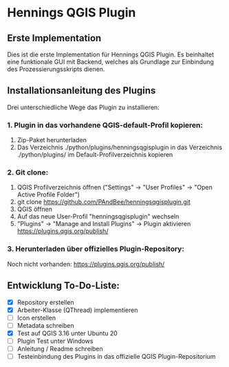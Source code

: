 # Hennings QGIS Plugin

## Erste Implementation

Dies ist die erste Implementation für Hennings QGIS Plugin. Es beinhaltet eine funktionale GUI mit Backend, welches als Grundlage zur Einbindung des Prozessierungsskripts dienen.

## Installationsanleitung des Plugins

Drei unterschiedliche Wege das Plugin zu installieren:

### 1. Plugin in das vorhandene QGIS-default-Profil kopieren:
1. Zip-Paket herunterladen
2. Das Verzeichnis ./python/plugins/henningsqgisplugin in das Verzeichnis ./python/plugins/ im Default-Profilverzeichnis kopieren

### 2. Git clone:
1. QGIS Profilverzeichnis öffnen ("Settings" -> "User Profiles" -> "Open Active Profile Folder")
2. git clone https://github.com/PAndBee/henningsqgisplugin.git
3. QGIS öffnen
4. Auf das neue User-Profil "henningsqgisplugin" wechseln
5. "Plugins" -> "Manage and Install Plugins" -> Plugin aktivieren
https://plugins.qgis.org/publish/

### 3. Herunterladen über offizielles Plugin-Repository:

Noch nicht vorhanden:
https://plugins.qgis.org/publish/

## Entwicklung To-Do-Liste:

- [x] Repository erstellen
- [x] Arbeiter-Klasse (QThread) implementieren
- [ ] Icon erstellen
- [ ] Metadata schreiben
- [x] Test auf QGIS 3.16 unter Ubuntu 20
- [ ] Plugin Test unter Windows
- [ ] Anleitung / Readme schreiben
- [ ] Testeinbindung des Plugins in das offizielle QGIS Plugin-Repositorium

